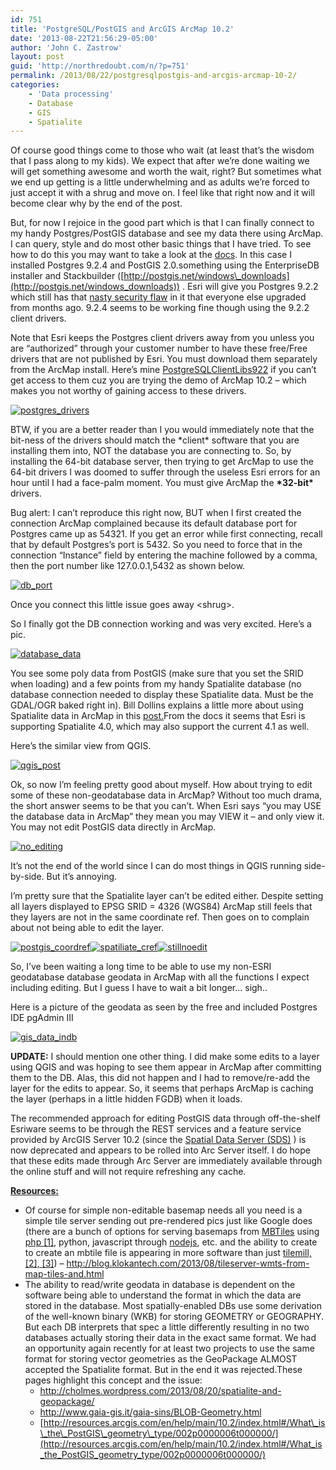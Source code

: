 ```yaml
---
id: 751
title: 'PostgreSQL/PostGIS and ArcGIS ArcMap 10.2'
date: '2013-08-22T21:56:29-05:00'
author: 'John C. Zastrow'
layout: post
guid: 'http://northredoubt.com/n/?p=751'
permalink: /2013/08/22/postgresqlpostgis-and-arcgis-arcmap-10-2/
categories:
    - 'Data processing'
    - Database
    - GIS
    - Spatialite
---
```


Of course good things come to those who wait (at least that’s the wisdom that I pass along to my kids). We expect that after we’re done waiting we will get something awesome and worth the wait, right? But sometimes what we end up getting is a little underwhelming and as adults we’re forced to just accept it with a shrug and move on. I feel like that right now and it will become clear why by the end of the post.

But, for now I rejoice in the good part which is that I can finally connect to my handy Postgres/PostGIS database and see my data there using ArcMap. I can query, style and do most other basic things that I have tried. To see how to do this you may want to take a look at the [docs](http://resources.arcgis.com/en/help/main/10.2/index.html#/A_quick_tour_of_geodatabases_in_PostgreSQL/002p000000pt000000/). In this case I installed Postgres 9.2.4 and PostGIS 2.0.something using the EnterpriseDB installer and Stackbuilder ([http://postgis.net/windows\_downloads](http://postgis.net/windows_downloads)) . Esri will give you Postgres 9.2.2 which still has that [nasty security flaw](http://www.postgresql.org/support/security/faq/2013-04-04/) in it that everyone else upgraded from months ago. 9.2.4 seems to be working fine though using the 9.2.2 client drivers.

Note that Esri keeps the Postgres client drivers away from you unless you are “authorized” through your customer number to have these free/Free drivers that are not published by Esri. You must download them separately from the ArcMap install. Here’s mine [PostgreSQLClientLibs922](http://northredoubt.com/n/wp-content/uploads/2013/08/PostgreSQLClientLibs922.zip) if you can’t get access to them cuz you are trying the demo of ArcMap 10.2 – which makes you not worthy of gaining access to these drivers.

[![postgres_drivers](http://northredoubt.com/n/wp-content/uploads/2013/08/postgres_drivers-300x163.png)](http://northredoubt.com/n/wp-content/uploads/2013/08/postgres_drivers.png)

BTW, if you are a better reader than I you would immediately note that the bit-ness of the drivers should match the \*client\* software that you are installing them into, NOT the database you are connecting to. So, by installing the 64-bit database server, then trying to get ArcMap to use the 64-bit drivers I was doomed to suffer through the useless Esri errors for an hour until I had a face-palm moment. You must give ArcMap the **\*32-bit\*** drivers.

Bug alert: I can’t reproduce this right now, BUT when I first created the connection ArcMap complained because its default database port for Postgres came up as 54321. If you get an error while first connecting, recall that by default Postgres’s port is 5432. So you need to force that in the connection “Instance” field by entering the machine followed by a comma, then the port number like 127.0.0.1,5432 as shown below.

[![db_port](http://northredoubt.com/n/wp-content/uploads/2013/08/db_port-300x211.png)](http://northredoubt.com/n/wp-content/uploads/2013/08/db_port.png)

Once you connect this little issue goes away &lt;shrug&gt;.

So I finally got the DB connection working and was very excited. Here’s a pic.

[![database_data](http://northredoubt.com/n/wp-content/uploads/2013/08/database_data-300x201.png)](http://northredoubt.com/n/wp-content/uploads/2013/08/database_data.png)

You see some poly data from PostGIS (make sure that you set the SRID when loading) and a few points from my handy Spatialite database (no database connection needed to display these Spatialite data. Must be the GDAL/OGR baked right in). Bill Dollins explains a little more about using Spatialite data in ArcMap in this [post.](http://blog.geomusings.com/2013/08/07/spatialite-and-arcgis-10-dot-2/)From the docs it seems that Esri is supporting Spatialite 4.0, which may also support the current 4.1 as well.

Here’s the similar view from QGIS.

[![qgis_post](http://northredoubt.com/n/wp-content/uploads/2013/08/qgis_post-300x191.png)](http://northredoubt.com/n/wp-content/uploads/2013/08/qgis_post.png)

Ok, so now I’m feeling pretty good about myself. How about trying to edit some of these non-geodatabase data in ArcMap? Without too much drama, the short answer seems to be that you can’t. When Esri says “you may USE the database data in ArcMap” they mean you may VIEW it – and only view it. You may not edit PostGIS data directly in ArcMap.

[![no_editing](http://northredoubt.com/n/wp-content/uploads/2013/08/no_editing-300x100.png)](http://northredoubt.com/n/wp-content/uploads/2013/08/no_editing.png)

It’s not the end of the world since I can do most things in QGIS running side-by-side. But it’s annoying.

I’m pretty sure that the Spatialite layer can’t be edited either. Despite setting all layers displayed to EPSG SRID = 4326 (WGS84) ArcMap still feels that they layers are not in the same coordinate ref. Then goes on to complain about not being able to edit the layer.

[![postgis_coordref](http://northredoubt.com/n/wp-content/uploads/2013/08/postgis_coordref-300x213.png)](http://northredoubt.com/n/wp-content/uploads/2013/08/postgis_coordref.png)[![spatiliate_cref](http://northredoubt.com/n/wp-content/uploads/2013/08/spatiliate_cref-300x230.png)](http://northredoubt.com/n/wp-content/uploads/2013/08/spatiliate_cref.png)[![stillnoedit](http://northredoubt.com/n/wp-content/uploads/2013/08/stillnoedit-300x78.png)](http://northredoubt.com/n/wp-content/uploads/2013/08/stillnoedit.png)

So, I’ve been waiting a long time to be able to use my non-ESRI geodatabase database geodata in ArcMap with all the functions I expect including editing. But I guess I have to wait a bit longer… sigh..

Here is a picture of the geodata as seen by the free and included Postgres IDE pgAdmin III

[![gis_data_indb](http://northredoubt.com/n/wp-content/uploads/2013/08/gis_data_indb-268x300.png)](http://northredoubt.com/n/wp-content/uploads/2013/08/gis_data_indb.png)

**UPDATE:** I should mention one other thing. I did make some edits to a layer using QGIS and was hoping to see them appear in ArcMap after committing them to the DB. Alas, this did not happen and I had to remove/re-add the layer for the edits to appear. So, it seems that perhaps ArcMap is caching the layer (perhaps in a little hidden FGDB) when it loads.

The recommended approach for editing PostGIS data through off-the-shelf Esriware seems to be through the REST services and a feature service provided by ArcGIS Server 10.2 (since the [Spatial Data Server (SDS)](http://resources.arcgis.com/en/help/main/10.1/index.html#//01sq00000005000000) ) is now deprecated and appears to be rolled into Arc Server itself. I do hope that these edits made through Arc Server are immediately available through the online stuff and will not require refreshing any cache.

**<span style="text-decoration: underline;">Resources:</span>**

- Of course for simple non-editable basemap needs all you need is a simple tile server sending out pre-rendered pics just like Google does (there are a bunch of options for serving basemaps from [MBTiles](http://www.mapbox.com/developers/mbtiles/) using [php ](http://projects.bryanmcbride.com/php-mbtiles-server/leaflet.html)[\[1\]](http://gis.stackexchange.com/questions/45465/reusing-cached-tiles-with-leaflet-mbtiles-and-mbtiles-php), python, javascript through [nodejs](http://fuzzytolerance.info/blog/screencast-26-simple-mbtiles-server-in-node/http://), etc. and the ability to create to create an mbtile file is appearing in more software than just [tilemill, ](http://fuzzytolerance.info/blog/automating-tile-generation-with-tilemill/http://)[\[2\], ](http://fuzzytolerance.info/blog/screencast-11-a-quick-run-through-tilemill/)[\[3\]](http://fuzzytolerance.info/blog/screencast-16-tilemill-part-iii-all-done/)) – <http://blog.klokantech.com/2013/08/tileserver-wmts-from-map-tiles-and.html>
- The ability to read/write geodata in database is dependent on the software being able to understand the format in which the data are stored in the database. Most spatially-enabled DBs use some derivation of the well-known binary (WKB) for storing GEOMETRY or GEOGRAPHY. But each DB interprets that spec a little differently resulting in no two databases actually storing their data in the exact same format. We had an opportunity again recently for at least two projects to use the same format for storing vector geometries as the GeoPackage ALMOST accepted the Spatialite format. But in the end it was rejected.These pages highlight this concept and the issue: 
    - <http://cholmes.wordpress.com/2013/08/20/spatialite-and-geopackage/>
    - <http://www.gaia-gis.it/gaia-sins/BLOB-Geometry.html>
    - [http://resources.arcgis.com/en/help/main/10.2/index.html#/What\_is\_the\_PostGIS\_geometry\_type/002p0000006t000000/](http://resources.arcgis.com/en/help/main/10.2/index.html#/What_is_the_PostGIS_geometry_type/002p0000006t000000/)